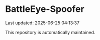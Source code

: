 # BattleEye-Spoofer

Last updated: 2025-06-25 04:13:37

This repository is automatically maintained.
